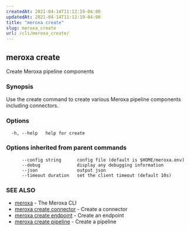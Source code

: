```yaml
---
createdAt: 2021-04-14T11:12:19-04:00
updatedAt: 2021-04-14T11:12:19-04:00
title: "meroxa create"
slug: meroxa_create
url: /cli/meroxa_create/
---
```

## meroxa create

Create Meroxa pipeline components

### Synopsis

Use the create command to create various Meroxa pipeline components
including connectors.

### Options

```
  -h, --help   help for create
```

### Options inherited from parent commands

```
      --config string      config file (default is $HOME/meroxa.env)
      --debug              display any debugging information
      --json               output json
      --timeout duration   set the client timeout (default 10s)
```

### SEE ALSO

* [meroxa](meroxa)	 - The Meroxa CLI
* [meroxa create connector](meroxa_create_connector)	 - Create a connector
* [meroxa create endpoint](meroxa_create_endpoint)	 - Create an endpoint
* [meroxa create pipeline](meroxa_create_pipeline)	 - Create a pipeline

